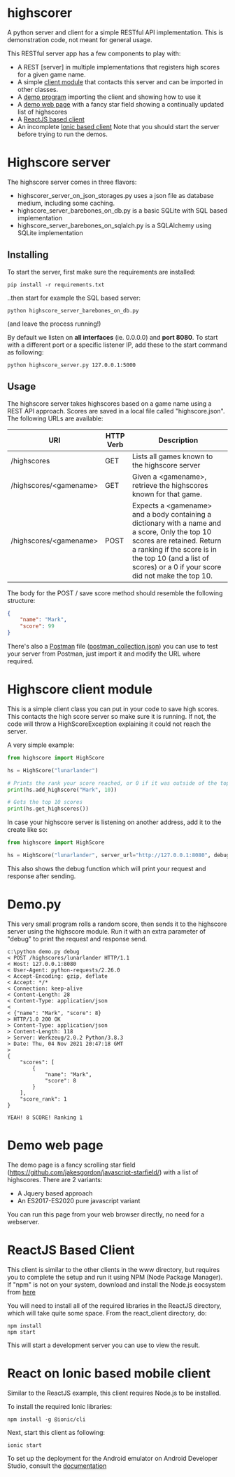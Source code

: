 # highscorer
A python server and client for a simple RESTful API implementation. This is demonstration code, not meant for general usage. 

This RESTful server app has a few components to play with: 
- A REST [server] in multiple implementations that registers high scores for a given game name. 
- A simple [client module](highscore.py) that contacts this server and can be imported in other classes. 
- A [demo program](demo.py) importing the client and showing how to use it
- A [demo web page](www/highscore.html) with a fancy star field showing a continually updated list of highscores 
- A [ReactJS based client](react_client)
- An incomplete [Ionic based client](react_ionic_client)
Note that you should start the server before trying to run the demos. 

# Highscore server
The highscore server comes in three flavors:
- highscorer_server_on_json_storages.py uses a json file as database medium, including some caching. 
- highscore_server_barebones_on_db.py is a basic SQLite with SQL based implementation
- highscore_server_barebones_on_sqlalch.py is a SQLAlchemy using SQLite implementation

## Installing
To start the server, first make sure the requirements are installed: 
```
pip install -r requirements.txt
```
..then start for example the SQL based server:
```
python highscore_server_barebones_on_db.py
```
(and leave the process running!)

By default we listen on **all interfaces** (ie. 0.0.0.0) and **port 8080**. To start with a different port or a specific listener IP, add these to the start command as following:
```
python highscore_server.py 127.0.0.1:5000
```

## Usage
The highscore server takes highscores based on a game name using a REST API approach. Scores are saved in a local file called "highscore.json". The following URLs are available:

| URI | HTTP Verb | Description | 
| --- | --- | --- | 
| /highscores | GET | Lists all games known to the highscore server | 
| /highscores/\<gamename\> | GET | Given a \<gamename\>, retrieve the highscores known for that game. | 
| /highscores/\<gamename\> | POST | Expects a \<gamename\> and a body containing a dictionary with a name and a score, Only the top 10 scores are retained. Return a ranking if the score is in the top 10 (and a list of scores) or a 0 if your score did not make the top 10. | 

The body for the POST / save score method should resemble the following structure:
```json
{
    "name": "Mark",
    "score": 99
}
```
There's also a [Postman](https://www.postman.com/) file ([postman_collection.json](postman_collection.json)) you can use to test your server from Postman, just import it and modify the URL where required.

# Highscore client module
This is a simple client class you can put in your code to save high scores. This contacts the high score server so make sure it is running. If not, the code will throw a HighScoreException explaining it could not reach the server. 

A very simple example: 
```python
from highscore import HighScore

hs = HighScore("lunarlander")

# Prints the rank your score reached, or 0 if it was outside of the top 10
print(hs.add_highscore("Mark", 10))

# Gets the top 10 scores 
print(hs.get_highscores())
```

In case your highscore server is listening on another address, add it to the create like so:
```python
from highscore import HighScore

hs = HighScore("lunarlander", server_url="http://127.0.0.1:8080", debug=True)
```
This also shows the debug function which will print your request and response after sending. 

# Demo.py
This very small program rolls a random score, then sends it to the highscore server using the highscore module. Run it with an extra parameter of "debug" to print the request and response send. 
```
c:\python demo.py debug
< POST /highscores/lunarlander HTTP/1.1
< Host: 127.0.0.1:8080
< User-Agent: python-requests/2.26.0
< Accept-Encoding: gzip, deflate
< Accept: */*
< Connection: keep-alive
< Content-Length: 28
< Content-Type: application/json
< 
< {"name": "Mark", "score": 8}
> HTTP/1.0 200 OK
> Content-Type: application/json
> Content-Length: 118
> Server: Werkzeug/2.0.2 Python/3.8.3
> Date: Thu, 04 Nov 2021 20:47:18 GMT
> 
{
    "scores": [
        {
            "name": "Mark",
            "score": 8
        }
    ],
    "score_rank": 1
}

YEAH! 8 SCORE! Ranking 1
```

# Demo web page
The demo page is a fancy scrolling star field (https://github.com/jakesgordon/javascript-starfield/) with a list of highscores. There are 2 variants:
- A Jquery based approach 
- An ES2017-ES2020 pure javascript variant

You can run this page from your web browser directly, no need for a webserver.

# ReactJS Based Client
This client is similar to the other clients in the www directory, but requires you to complete the setup and run it using NPM (Node Package Manager). If "npm" is not on your system, download and install the Node.js eocsystem from [here](https://nodejs.org/en/download/)

You will need to install all of the required libraries in the ReactJS directory, which will take quite some space. From the react_client directory, do: 
```
npm install 
npm start
```
This will start a development server you can use to view the result. 

# React on Ionic based mobile client
Similar to the ReactJS example, this client requires Node.js to be installed.

To install the required Ionic libraries:
```
npm install -g @ionic/cli
```

Next, start this client as following:
```
ionic start
```

To set up the deployment for the Android emulator on Android Developer Studio, consult the [documentation](https://ionicframework.com/docs/angular/your-first-app/deploying-mobile)